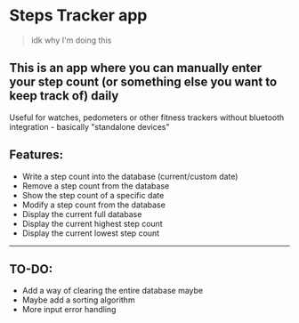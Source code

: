 # Steps Tracker app
> idk why I'm doing this

## This is an app where you can manually enter your step count (or something else you want to keep track of) daily
Useful for watches, pedometers or other fitness trackers without bluetooth integration - basically "standalone devices"

## Features:

- Write a step count into the database (current/custom date)  
- Remove a step count from the database  
- Show the step count of a specific date  
- Modify a step count from the database  
- Display the current full database  
- Display the current highest step count  
- Display the current lowest step count  

---

## TO-DO:
- Add a way of clearing the entire database maybe
- Maybe add a sorting algorithm
- More input error handling